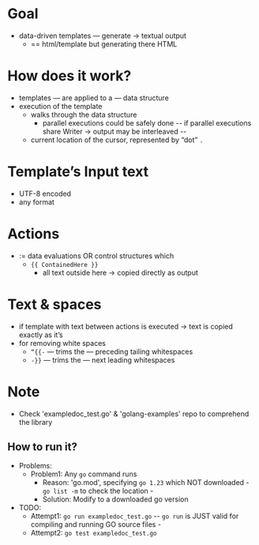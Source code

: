 # Goal
* data-driven templates — generate → textual output
  * == html/template but generating there HTML

# How does it work?
* templates — are applied to a — data structure
* execution of the template
  * walks through the data structure
    * parallel executions could be safely done -- if parallel executions share Writer → output may be interleaved --
  * current location of the cursor, represented by “dot” `.`

# Template’s Input text
* UTF-8 encoded
* any format

# Actions
* := data evaluations OR control structures which
  * `{{ ContainedHere }}`
    * all text outside here → copied directly as output

# Text & spaces
* if template with text between actions is executed → text is copied exactly as it’s 
* for removing  white spaces
  * `“{{-`  — trims the — preceding tailing whitespaces
  * `-}}` — trims the — next leading whitespaces

# Note
* Check 'exampledoc_test.go' & 'golang-examples' repo to comprehend the library
## How to run it?
* Problems:
  * Problem1: Any `go` command runs
    * Reason: 'go.mod', specifying `go 1.23` which NOT downloaded - `go list -m` to check the location - 
    * Solution: Modify to a downloaded go version
* TODO:
  * Attempt1: `go run exampledoc_test.go` -- `go run` is JUST valid for compiling and running GO source files -
  * Attempt2: `go test exampledoc_test.go` 
